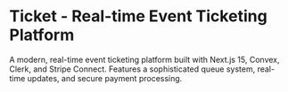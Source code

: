 # Ticket - Real-time Event Ticketing Platform

A modern, real-time event ticketing platform built with Next.js 15, Convex, Clerk, and Stripe Connect. Features a sophisticated queue system, real-time updates, and secure payment processing.
